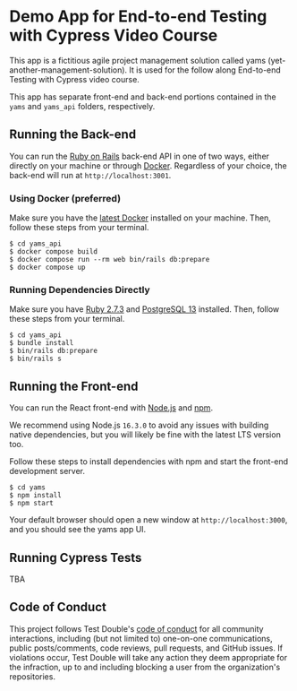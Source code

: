 # Demo App for End-to-end Testing with Cypress Video Course

This app is a fictitious agile project management solution called yams
(yet-another-management-solution). It is used for the follow along End-to-end
Testing with Cypress video course.

This app has separate front-end and back-end portions contained in the `yams`
and `yams_api` folders, respectively.

## Running the Back-end

You can run the [Ruby on Rails](https://rubyonrails.org/) back-end API in one of
two ways, either directly on your machine or through
[Docker](https://www.docker.com/). Regardless of your choice, the back-end will
run at `http://localhost:3001`.

### Using Docker (preferred)

Make sure you have the [latest Docker](https://www.docker.com/get-started)
installed on your machine. Then, follow these steps from your terminal.

```
$ cd yams_api
$ docker compose build
$ docker compose run --rm web bin/rails db:prepare
$ docker compose up
```

### Running Dependencies Directly

Make sure you have [Ruby 2.7.3](https://www.ruby-lang.org/en/downloads/) and
[PostgreSQL 13](https://www.postgresql.org/download/) installed. Then, follow
these steps from your terminal.

```
$ cd yams_api
$ bundle install
$ bin/rails db:prepare
$ bin/rails s
```

## Running the Front-end

You can run the React front-end with [Node.js](https://nodejs.org/) and [npm](https://www.npmjs.com/).

We recommend using Node.js `16.3.0` to avoid any issues with building native
dependencies, but you will likely be fine with the latest LTS version too.

Follow these steps to install dependencies with npm and start the front-end
development server.

```
$ cd yams
$ npm install
$ npm start
```

Your default browser should open a new window at `http://localhost:3000`, and
you should see the yams app UI.

## Running Cypress Tests

TBA

## Code of Conduct

This project follows Test Double's [code of
conduct](https://testdouble.com/code-of-conduct) for all community interactions,
including (but not limited to) one-on-one communications, public posts/comments,
code reviews, pull requests, and GitHub issues. If violations occur, Test Double
will take any action they deem appropriate for the infraction, up to and
including blocking a user from the organization's repositories.
